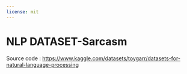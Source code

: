 ```yaml
---
license: mit
---
```

# NLP DATASET-Sarcasm

Source code : https://www.kaggle.com/datasets/toygarr/datasets-for-natural-language-processing
